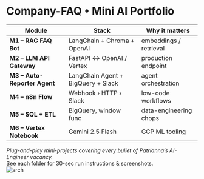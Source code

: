 # Company-FAQ • Mini AI Portfolio

| Module | Stack | Why it matters |
|--------|-------|----------------|
| **M1 – RAG FAQ Bot** | LangChain + Chroma + OpenAI | embeddings / retrieval |
| **M2 – LLM API Gateway** | FastAPI ↔ OpenAI / Vertex | production endpoint |
| **M3 – Auto-Reporter Agent** | LangChain Agent + BigQuery + Slack | agent orchestration |
| **M4 – n8n Flow** | Webhook › HTTP › Slack | low-code workflows |
| **M5 – SQL + ETL** | BigQuery, window func | data-engineering chops |
| **M6 – Vertex Notebook** | Gemini 2.5 Flash | GCP ML tooling |

_Plug-and-play mini-projects covering every bullet of Patrianna’s AI-Engineer vacancy._  
See each folder for 30-sec run instructions & screenshots.  
![arch](docs/architecture.png)
